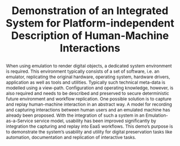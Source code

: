 ---
abstract: When using emulation to render digital objects, a dedicated system environment
  is required. This environment typically consists of a set of software, i.e. an emulator,
  replicating the original hardware, operating system, hardware drivers, application
  as well as tools and utilities. Typically such technical meta-data is modelled using
  a view-path. Configuration and operating knowledge, however, is also required and
  needs to be described and preserved to secure deterministic future environment and
  workflow replication. One possible solution is to capture and replay human-machine
  interaction in an abstract way. A model for recording and capturing interactions
  between human users and an emulated machine has already been proposed. With the
  integration of such a system in an Emulation-as-a-Service service model, usability
  has been improved significantly by integration the capturing and replay into EaaS
  workflows. This demo’s purpose is to demonstrate the system’s usability and utility
  for digital preservation tasks like automation, documentation and replication of
  interactive tasks.
creators:
- Oleg Stobbe
- Klaus Rechert
- Dirk von Suchodoletz
date: null
document_url: https://services.phaidra.univie.ac.at/api/object/o:378720/download
grand_parent: iPRES
institutions: []
keywords: []
landing_page_url: https://phaidra.univie.ac.at/o:378720
language: eng
layout: publication
license: CC BY-NC-SA 3.0 AT
notes_url: null
parent: iPRES 2014
publication_type: demonstration
size: 102710
slides_url: null
source_name: iPRES
stream_url: null
title: Demonstration of an Integrated System for Platform-independent Description
  of Human-Machine Interactions
year: 2014
---